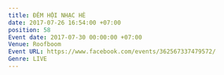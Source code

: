 ```yaml
---
title: ĐÊM HỘI NHẠC HÈ
date: 2017-07-26 16:54:00 +07:00
position: 58
Event date: 2017-07-30 00:00:00 +07:00
Venue: Roofboom
Event URL: https://www.facebook.com/events/362567337479572/
Genre: LIVE
---
```


